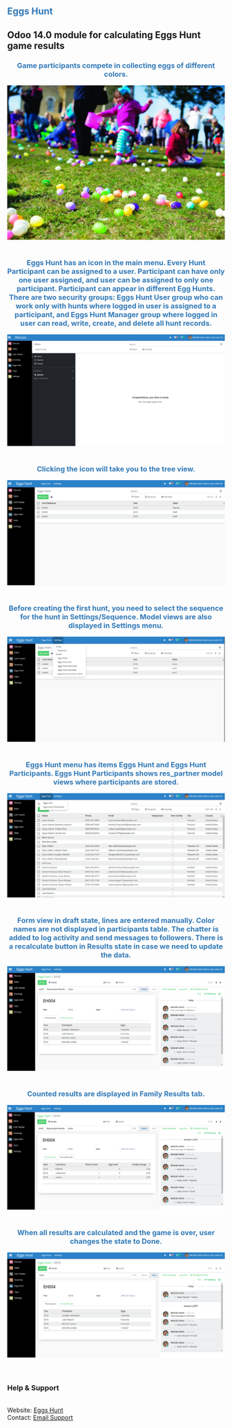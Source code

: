 <section class="oe_container">
    <div class="oe_row oe_spaced">
        <div class="oe_span12">
            <h1 class="oe_slogan" style="color:#337ab7;">Eggs Hunt</h1>
            <h2 class="oe_slogan">Odoo 14.0 module for calculating Eggs Hunt game results</h2>
            <div class="oe_screenshot" style="text-align: center;">
                <h3 class="oe_slogan" style="color:#337ab7;">Game participants compete in collecting eggs of different colors.</h3>
                <img style="max-width: 100%;" src="https://github.com/MaGo1981/eggs_hunt_odoo_14/blob/develop/addons_eggs_hunt_odoo14/eggs_hunt/static/description/eggs_hunt1.png"/><br><br>
                <h3 class="oe_slogan" style="color:#337ab7;">Eggs Hunt has an icon in the main menu. Every Hunt Participant can be assigned to a user. Participant can have only one user assigned, and user can be assigned to only one participant. Participant can appear in different Egg Hunts. There are two security groups: Eggs Hunt User group who can work only with hunts where logged in user is assigned to a participant, and Eggs Hunt Manager group where logged in user can read, write, create, and delete all hunt records.</h3>
                <img style="max-width: 100%;" src="https://github.com/MaGo1981/eggs_hunt_odoo_14/blob/develop/addons_eggs_hunt_odoo14/eggs_hunt/static/description/eggs_hunt_icon.png"/><br><br>
                <h3 class="oe_slogan" style="color:#337ab7;">Clicking the icon will take you to the tree view.</h3>
                <img style="max-width: 100%;" src="https://github.com/MaGo1981/eggs_hunt_odoo_14/blob/develop/addons_eggs_hunt_odoo14/eggs_hunt/static/description/eggs_hunt_basic_tree_view.png"/><br><br>
                <h3 class="oe_slogan" style="color:#337ab7;">Before creating the first hunt, you need to select the sequence for the hunt in Settings/Sequence. Model views are also displayed in Settings menu.</h3>
                <img style="max-width: 100%;" src="https://github.com/MaGo1981/eggs_hunt_odoo_14/blob/develop/addons_eggs_hunt_odoo14/eggs_hunt/static/description/settings_basic.png"/><br><br>
                <h3 class="oe_slogan" style="color:#337ab7;">Eggs Hunt menu has items Eggs Hunt and Eggs Hunt Participants. Eggs Hunt Participants shows res_partner model views where participants are stored.</h3>
                <img style="max-width: 100%;" src="https://github.com/MaGo1981/eggs_hunt_odoo_14/blob/develop/addons_eggs_hunt_odoo14/eggs_hunt/static/description/participants_basic.png"/><br><br>
                <h3 class="oe_slogan" style="color:#337ab7;">Form view in draft state, lines are entered manually. Color names are not displayed in participants table. The chatter is added to log activity and send messages to followers. There is a recalculate button in Results state in case we need to update the data.</h3>
                <img style="max-width: 100%;" src="https://github.com/MaGo1981/eggs_hunt_odoo_14/blob/develop/addons_eggs_hunt_odoo14/eggs_hunt/static/description/form_draft_basic.png"/><br><br>
                <h3 class="oe_slogan" style="color:#337ab7;">Counted results are displayed in Family Results tab.</h3>
                <img style="max-width: 100%;" src="https://github.com/MaGo1981/eggs_hunt_odoo_14/blob/develop/addons_eggs_hunt_odoo14/eggs_hunt/static/description/Family_Results_basic.png"/><br><br>
                <h3 class="oe_slogan" style="color:#337ab7;">When all results are calculated and the game is over, user changes the state to Done.</h3>
                <img style="max-width: 100%;" src="https://github.com/MaGo1981/eggs_hunt_odoo_14/blob/develop/addons_eggs_hunt_odoo14/eggs_hunt/static/description/form_done_basic.png"/><br><br>
            </div>
        </div>
    </div>
</section>

<section class="oe_container oe_separator">
</section>


<section class="oe_container oe_dark">
    <div class="oe_row">
        <div class="oe_span12 oe_centeralign">
            <br/>
            <h3>Help & Support</h3>
            <br/>
            Website: <a href="http://3.10.139.235:8069/web/database/selector" target="_blank">Eggs Hunt</a><br/>
            Contact: <a href="mailto:maru.work4@gmail.com" subject="Eggs Hunt v14">Email Support</a><br/>
            <br/>
        </div>
    </div>
</section>


